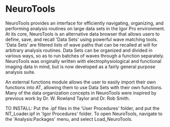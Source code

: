 # NeuroTools

NeuroTools provides an interface for efficiently navigating, organizing, and performing analysis routines on large data sets in the Igor Pro environment. At its core, NeuroTools is an alternative data browser that allows users to define, save, and recall 'Data Sets' using powerful wave matching tools. 'Data Sets' are filtered lists of wave paths that can be recalled at will for arbitrary analysis routines. Data Sets can be organized and divided in various ways, so as to run batches of waves through a function separately. NeuroTools was originally written with electrophysiological and functional imaging data in mind, but is now developed as a fairly general purpose analysis suite. 

An external functions module allows the user to easily import their own functions into AT, allowing them to use Data Sets with their own functions. Many of the data organization concepts in NeuroTools were inspired by previous work by Dr. W. Rowland Taylor and Dr. Rob Smith.

TO INSTALL:
Put the .ipf files in the 'User Procedures' folder, and put the NT_Loader.ipf in 'Igor Procedures' folder. To open NeuroTools, navigate to the 'Analysis:Packages' menu, and select Load_NeuroTools. 

